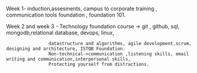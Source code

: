 Week 1- induction,assesments, campus to corporate training , communication tools foundation , foundation 101.

Week 2 and week 3 - Technology foundation course -> git , github, sql, mongodb,relational database, devops, linux, 

                    datastructure and algorithms, agile development,scrum, designing and architecture, ISTQB Foundation. 
                    Non-technical->communication ,listening skills, email writing and communication,interpersonal skills,
                    Protecting yourself from distractions. 
 
